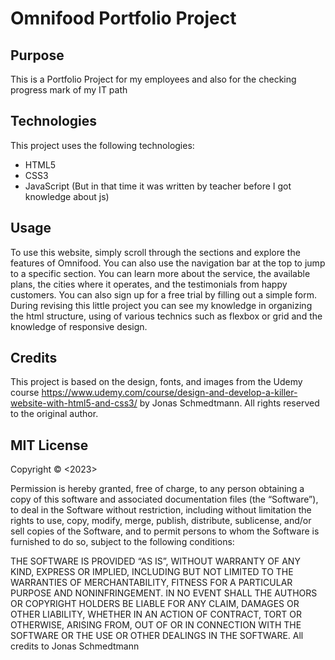 # Omnifood Portfolio Project

## Purpose
This is a Portfolio Project for my employees and also for the checking progress mark of my IT path

 ## Technologies
This project uses the following technologies:
* HTML5
* CSS3
* JavaScript (But in that time it was written by teacher before I got knowledge about js)

## Usage
To use this website, simply scroll through the sections and explore the features of Omnifood. You can also use the navigation bar at the top to jump to a specific section. You can learn more about the service, the available plans, the cities where it operates, and the testimonials from happy customers. You can also sign up for a free trial by filling out a simple form.
During revising this little project you can see my knowledge in organizing the html structure, using of various technics such as flexbox or grid and the knowledge of responsive design.
## Credits
This project is based on the design, fonts, and images from the Udemy course https://www.udemy.com/course/design-and-develop-a-killer-website-with-html5-and-css3/ by Jonas Schmedtmann. All rights reserved to the original author.

## MIT License
Copyright © <2023> <Jamil Aliyev>

Permission is hereby granted, free of charge, to any person obtaining a copy of this software and associated documentation files (the “Software”), to deal in the Software without restriction, including without limitation the rights to use, copy, modify, merge, publish, distribute, sublicense, and/or sell copies of the Software, and to permit persons to whom the Software is furnished to do so, subject to the following conditions:

THE SOFTWARE IS PROVIDED “AS IS”, WITHOUT WARRANTY OF ANY KIND, EXPRESS OR IMPLIED, INCLUDING BUT NOT LIMITED TO THE WARRANTIES OF MERCHANTABILITY, FITNESS FOR A PARTICULAR PURPOSE AND NONINFRINGEMENT. IN NO EVENT SHALL THE AUTHORS OR COPYRIGHT HOLDERS BE LIABLE FOR ANY CLAIM, DAMAGES OR OTHER LIABILITY, WHETHER IN AN ACTION OF CONTRACT, TORT OR OTHERWISE, ARISING FROM, OUT OF OR IN CONNECTION WITH THE SOFTWARE OR THE USE OR OTHER DEALINGS IN THE SOFTWARE.
All credits to Jonas Schmedtmann
